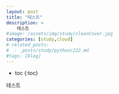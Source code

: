 ```yaml
---
layout: post
title: "테스트"
description: >
    테스트
#image: /assets/img/study/cleanCover.jpg
categories: [study,cloud]
# related_posts:
#  - _posts/study/python/222.md
#tags: [blog]
---
```

* toc
{:toc}

테스트